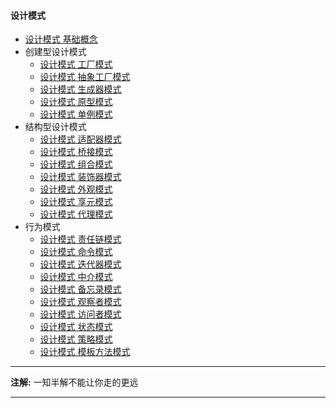 #### 设计模式

+ [设计模式 基础概念]()
+ 创建型设计模式
  + [设计模式 工厂模式]()
  + [设计模式 抽象工厂模式]()
  + [设计模式 生成器模式]()
  + [设计模式 原型模式]()
  + [设计模式 单例模式]()
+ 结构型设计模式
  + [设计模式 适配器模式]()
  + [设计模式 桥接模式]()
  + [设计模式 组合模式]()
  + [设计模式 装饰器模式]()
  + [设计模式 外观模式]()
  + [设计模式 享元模式]()
  + [设计模式 代理模式]()
+ 行为模式
  + [设计模式 责任链模式]()
  + [设计模式 命令模式]()
  + [设计模式 迭代器模式]()
  + [设计模式 中介模式]()
  + [设计模式 备忘录模式]()
  + [设计模式 观察者模式]()
  + [设计模式 访问者模式]()
  + [设计模式 状态模式]()
  + [设计模式 策略模式]()
  + [设计模式 模板方法模式]()

***
**注解:** 一知半解不能让你走的更远
***
